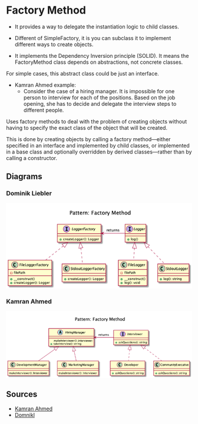 # Factory Method

+ It provides a way to delegate the instantiation logic to child classes.
	
+ Different of SimpleFactory, it is you can subclass it to implement different ways to create objects.

+ It implements the Dependency Inversion principle (SOLID). It means the FactoryMethod class depends on abstractions, not concrete classes. 

For simple cases, this abstract class could be just an interface.


+ Kamran Ahmed example: 
	+ Consider the case of a hiring manager. It is impossible for one person to interview for each of the positions. Based on the job opening, she has to decide and delegate the interview steps to different people.



Uses factory methods to deal with the problem of creating objects without having to specify the exact class of the object that will be created. 

This is done by creating objects by calling a factory method—either specified in an interface and implemented by child classes, or implemented in a base class and optionally overridden by derived classes—rather than by calling a constructor.

<!-- 
Programmatic Example

Taking our hiring manager example above. First of all we have an interviewer interface and some implementations for it
Now let us create our HiringManager
Now any child can extend it and provide the required interviewer
and then it can be used as

$devManager = new DevelopmentManager();
$devManager->takeInterview(); // Output: Asking about design patterns

$marketingManager = new MarketingManager();
$marketingManager->takeInterview(); // Output: Asking about community building.
When to use?

Useful when there is some generic processing in a class but the required sub-class is dynamically decided at runtime. Or putting it in other words, when the client doesn't know what exact sub-class it might need.


## Recipe
+ Create a class 
-->

## Diagrams
### Dominik Liebler
![](domnikl/diagram.png)

### Kamran Ahmed
![](kamran-ahmed/diagram.png)

## Sources
+ [Kamran Ahmed](https://github.com/kamranahmedse/design-patterns-for-humans#-factory-method)
+ [Domnikl](https://github.com/domnikl/DesignPatternsPHP/tree/master/Creational/FactoryMethod)
